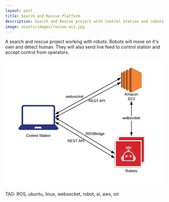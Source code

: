 ```yaml
---
layout: post
title: Search and Rescue Platform
description: Search and Rescue project with Control Station and robots
image: assets/images/rescue-ai1.jpg
---
```


A search and rescue project working with robots. Robots will move on it's own and detect human. They will also send live feed to control station and accept control from operators.

![demo](/assets/images/rescue-ai2.jpg)

TAG: ROS, ubuntu, linux, websocket, robot, ai, aws, iot
